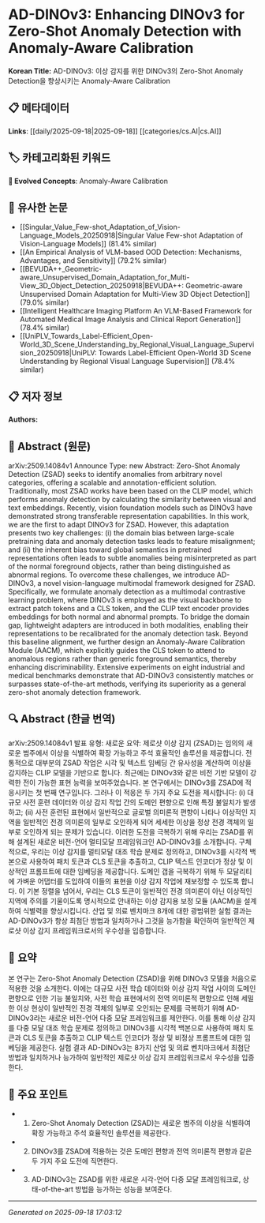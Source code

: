 
# AD-DINOv3: Enhancing DINOv3 for Zero-Shot Anomaly Detection with Anomaly-Aware Calibration

**Korean Title:** AD-DINOv3: 이상 감지를 위한 DINOv3의 Zero-Shot Anomaly Detection을 향상시키는 Anomaly-Aware Calibration

## 📋 메타데이터

**Links**: [[daily/2025-09-18|2025-09-18]] [[categories/cs.AI|cs.AI]]

## 🏷️ 카테고리화된 키워드
**🚀 Evolved Concepts**: Anomaly-Aware Calibration

## 🔗 유사한 논문
- [[Singular_Value_Few-shot_Adaptation_of_Vision-Language_Models_20250918|Singular Value Few-shot Adaptation of Vision-Language Models]] (81.4% similar)
- [[An Empirical Analysis of VLM-based OOD Detection: Mechanisms, Advantages, and Sensitivity]] (79.2% similar)
- [[BEVUDA++_Geometric-aware_Unsupervised_Domain_Adaptation_for_Multi-View_3D_Object_Detection_20250918|BEVUDA++: Geometric-aware Unsupervised Domain Adaptation for Multi-View 3D Object Detection]] (79.0% similar)
- [[Intelligent Healthcare Imaging Platform An VLM-Based Framework for Automated Medical Image Analysis and Clinical Report Generation]] (78.4% similar)
- [[UniPLV_Towards_Label-Efficient_Open-World_3D_Scene_Understanding_by_Regional_Visual_Language_Supervision_20250918|UniPLV: Towards Label-Efficient Open-World 3D Scene Understanding by Regional Visual Language Supervision]] (78.4% similar)

## 📋 저자 정보

**Authors:** 

## 📄 Abstract (원문)

arXiv:2509.14084v1 Announce Type: new 
Abstract: Zero-Shot Anomaly Detection (ZSAD) seeks to identify anomalies from arbitrary novel categories, offering a scalable and annotation-efficient solution. Traditionally, most ZSAD works have been based on the CLIP model, which performs anomaly detection by calculating the similarity between visual and text embeddings. Recently, vision foundation models such as DINOv3 have demonstrated strong transferable representation capabilities. In this work, we are the first to adapt DINOv3 for ZSAD. However, this adaptation presents two key challenges: (i) the domain bias between large-scale pretraining data and anomaly detection tasks leads to feature misalignment; and (ii) the inherent bias toward global semantics in pretrained representations often leads to subtle anomalies being misinterpreted as part of the normal foreground objects, rather than being distinguished as abnormal regions. To overcome these challenges, we introduce AD-DINOv3, a novel vision-language multimodal framework designed for ZSAD. Specifically, we formulate anomaly detection as a multimodal contrastive learning problem, where DINOv3 is employed as the visual backbone to extract patch tokens and a CLS token, and the CLIP text encoder provides embeddings for both normal and abnormal prompts. To bridge the domain gap, lightweight adapters are introduced in both modalities, enabling their representations to be recalibrated for the anomaly detection task. Beyond this baseline alignment, we further design an Anomaly-Aware Calibration Module (AACM), which explicitly guides the CLS token to attend to anomalous regions rather than generic foreground semantics, thereby enhancing discriminability. Extensive experiments on eight industrial and medical benchmarks demonstrate that AD-DINOv3 consistently matches or surpasses state-of-the-art methods, verifying its superiority as a general zero-shot anomaly detection framework.

## 🔍 Abstract (한글 번역)

arXiv:2509.14084v1 발표 유형: 새로운
요약: 제로샷 이상 감지 (ZSAD)는 임의의 새로운 범주에서 이상을 식별하여 확장 가능하고 주석 효율적인 솔루션을 제공합니다. 전통적으로 대부분의 ZSAD 작업은 시각 및 텍스트 임베딩 간 유사성을 계산하여 이상을 감지하는 CLIP 모델을 기반으로 합니다. 최근에는 DINOv3와 같은 비전 기반 모델이 강력한 전이 가능한 표현 능력을 보여주었습니다. 본 연구에서는 DINOv3를 ZSAD에 적응시키는 첫 번째 연구입니다. 그러나 이 적응은 두 가지 주요 도전을 제시합니다: (i) 대규모 사전 훈련 데이터와 이상 감지 작업 간의 도메인 편향으로 인해 특징 불일치가 발생하고; (ii) 사전 훈련된 표현에서 일반적으로 글로벌 의미론적 편향이 나타나 이상적인 지역을 일반적인 전경 의미론의 일부로 오인하게 되어 세세한 이상을 정상 전경 객체의 일부로 오인하게 되는 문제가 있습니다. 이러한 도전을 극복하기 위해 우리는 ZSAD를 위해 설계된 새로운 비전-언어 멀티모달 프레임워크인 AD-DINOv3를 소개합니다. 구체적으로, 우리는 이상 감지를 멀티모달 대조 학습 문제로 정의하고, DINOv3를 시각적 백본으로 사용하여 패치 토큰과 CLS 토큰을 추출하고, CLIP 텍스트 인코더가 정상 및 이상적인 프롬프트에 대한 임베딩을 제공합니다. 도메인 갭을 극복하기 위해 두 모달리티에 가벼운 어댑터를 도입하여 이들의 표현을 이상 감지 작업에 재보정할 수 있도록 합니다. 이 기본 정렬을 넘어서, 우리는 CLS 토큰이 일반적인 전경 의미론이 아닌 이상적인 지역에 주의를 기울이도록 명시적으로 안내하는 이상 감지용 보정 모듈 (AACM)을 설계하여 식별력을 향상시킵니다. 산업 및 의료 벤치마크 8개에 대한 광범위한 실험 결과는 AD-DINOv3가 항상 최첨단 방법과 일치하거나 그것을 능가함을 확인하여 일반적인 제로샷 이상 감지 프레임워크로서의 우수성을 입증합니다.

## 📝 요약

본 연구는 Zero-Shot Anomaly Detection (ZSAD)을 위해 DINOv3 모델을 처음으로 적용한 것을 소개한다. 이에는 대규모 사전 학습 데이터와 이상 감지 작업 사이의 도메인 편향으로 인한 기능 불일치와, 사전 학습 표현에서의 전역 의미론적 편향으로 인해 세밀한 이상 현상이 일반적인 전경 객체의 일부로 오인되는 문제를 극복하기 위해 AD-DINOv3라는 새로운 비전-언어 다중 모달 프레임워크를 제안한다. 이를 통해 이상 감지를 다중 모달 대조 학습 문제로 정의하고 DINOv3를 시각적 백본으로 사용하여 패치 토큰과 CLS 토큰을 추출하고 CLIP 텍스트 인코더가 정상 및 비정상 프롬프트에 대한 임베딩을 제공한다. 실험 결과 AD-DINOv3는 8가지 산업 및 의료 벤치마크에서 최첨단 방법과 일치하거나 능가하여 일반적인 제로샷 이상 감지 프레임워크로서 우수성을 입증한다.

## 🎯 주요 포인트

- 1. Zero-Shot Anomaly Detection (ZSAD)는 새로운 범주의 이상을 식별하여 확장 가능하고 주석 효율적인 솔루션을 제공한다.

- 2. DINOv3를 ZSAD에 적용하는 것은 도메인 편향과 전역 의미론적 편향과 같은 두 가지 주요 도전에 직면한다.

- 3. AD-DINOv3는 ZSAD를 위한 새로운 시각-언어 다중 모달 프레임워크로, 상태-of-the-art 방법을 능가하는 성능을 보여준다.

---

*Generated on 2025-09-18 17:03:12*